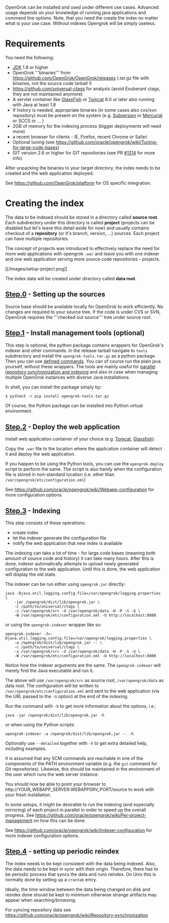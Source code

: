 OpenGrok can be installed and used under different use cases. Advanced usage depends on your knowledge of running java applications and command line options.
Note, that you need the create the index no matter what is your use case. Without indexes Opengrok will be simply useless.

# Requirements

You need the following:

- [JDK](http://www.oracle.com/technetwork/java/) 1.8 or higher
- OpenGrok '''binaries''' from https://github.com/OpenGrok/OpenGrok/releases (.tar.gz file with binaries, not the source code tarball !)
- https://github.com/universal-ctags for analysis (avoid Exuberant ctags, they are not maintained anymore)
- A servlet container like [GlassFish](https://glassfish.dev.java.net/) or [Tomcat](http://tomcat.apache.org) 8.0 or later also running with Java at least 1.8
- If history is needed, appropriate binaries (in some cases also cvs/svn repository) must be present on the system (e.g. [Subversion](http://subversion.tigris.org) or [Mercurial](http://www.selenic.com/mercurial/wiki/index.cgi) or SCCS or ... )
- 2GB of memory for the indexing process (bigger deployments will need more)
- a recent browser for clients - IE, Firefox, recent Chrome or Safari
- Optional tuning (see https://github.com/oracle/opengrok/wiki/Tuning-for-large-code-bases)
- GIT version 2.6 or higher for GIT repositories (see PR [#1314](https://github.com/oracle/opengrok/pull/1314) for more info)

After unpacking the binaries to your target directory, the index needs to be created and the web application deployed.

See https://github.com/OpenGrok/platform for OS specific integration.

# Creating the index

The data to be indexed should be stored in a directory called **source root**. Each subdirectory under this directory is called **project** (projects can be disabled but let's leave this detail aside for now) and usually contains checkout of a **repository** (or it's branch, version, ...) sources. Each project can have multiple repositories.

The concept of projects was introduced to effectively replace the need for more web applications with opengrok <code>.war</code> and leave you with one indexer and one web application serving more source code repositories - projects.

[[/images/setup-project.png]]

The index data will be created under directory called **data root**.

## <u>Step.0</u> - Setting up the sources

Source base should be available locally for OpenGrok to work efficiently. No changes are required to your source tree. If the code is under CVS or SVN, OpenGrok requires the '''checked out source''' tree under source root.

## <u>Step.1</u> - Install management tools (optional)

This step is optional, the python package contains wrappers for OpenGrok's indexer and other commands.
In the release tarball navigate to `tools` subdirectory and install the `opengrok-tools.tar.gz` as a python package. Then you can use [defined commands](https://github.com/oracle/opengrok/tree/master/opengrok-tools#content). You can of course run the plain java yourself, without these wrappers. The tools are mainly useful for [parallel repository synchronization and indexing](https://github.com/oracle/opengrok/wiki/Repository-synchronization) and also in case when managing multiple OpenGrok instances with diverse Java installations.

In shell, you can install the package simply by:
```bash
$ python3 -m pip install opengrok-tools.tar.gz
```
Of course, the Python package can be installed into Python virtual environment.

## <u>Step.2</u> - Deploy the web application

Install web application container of your choice (e.g. [Tomcat](http://tomcat.apache.org/), [Glassfish](https://glassfish.dev.java.net/)).

Copy the `.war` file to the location where the application container will detect it and deploy the web application. 

If you happen to be using the Python tools, you can use the `opengrok-deploy` script to perform the same. The script is also handy when the configuration file is stored in non-standard location (i.e. other than `/var/opengrok/etc/configuration.xml`)

See https://github.com/oracle/opengrok/wiki/Webapp-configuration for more configuration options.

## <u>Step.3</u> - Indexing

This step consists of these operations:
  - create index
  - let the indexer generate the configuration file
  - notify the web application that new index is available

The indexing can take a lot of time - for large code bases (meaning both amount of source code and history) it can take many hours. After this is done, indexer automatically attempts to upload newly generated configuration to the web application. Until this is done, the web application will display the old state.

The indexer can be run either using `opengrok.jar` directly:
```
java -Djava.util.logging.config.file=/var/opengrok/logging.properties \
    -jar /opengrok/dist/lib/opengrok.jar \
    -c /path/to/universal/ctags \
    -s /var/opengrok/src -d /var/opengrok/data -H -P -S -G \
    -W /var/opengrok/etc/configuration.xml -U http://localhost:8080
```
or using the `opengrok-indexer` wrapper like so:
```
opengrok-indexer -J=-Djava.util.logging.config.file=/var/opengrok/logging.properties \
    -a /opengrok/dist/lib/opengrok.jar -- \
    -c /path/to/universal/ctags \
    -s /var/opengrok/src -d /var/opengrok/data -H -P -S -G \
    -W /var/opengrok/etc/configuration.xml -U http://localhost:8080
```
Notice how the indexer arguments are the same. The `opengrok-indexer` will merely find the Java executable and run it.

The above will use `/var/opengrok/src` as source root, `/var/opengrok/data` as data root. The configuration will be written to `/var/opengrok/etc/configuration.xml` and sent to the web application (via the URL passed to the `-U` option) at the end of the indexing.

Run the command with `-h` to get more information about the options, i.e.:
```
java -jar /opengrok/dist/lib/opengrok.jar -h
```
or when using the Python scripts:
```
opengrok-indexer -a /opengrok/dist/lib/opengrok.jar -- -h
```

Optionally use `--detailed` together with `-h` to get extra detailed help, including examples.

It is assumed that any SCM commands are reachable in one of the components
of the PATH environment variable (e.g. the `git` command for Git repositories).
Likewise, this should be maintained in the environment of the user which runs
the web server instance.

You should now be able to point your browser to http://YOUR_WEBAPP_SERVER:WEBAPPSRV_PORT/source to work with your fresh installation.

In some setups, it might be desirable to run the indexing (and especially mirroring) of each project in parallel in order to speed up the overall progress. See https://github.com/oracle/opengrok/wiki/Per-project-management on how this can be done.

See https://github.com/oracle/opengrok/wiki/Indexer-configuration for more indexer configuration options.

## <u>Step.4</u> - setting up periodic reindex

The index needs to be kept consistent with the data being indexed. Also, the data needs to be kept in sync with their origin. Therefore, there has to be periodic process that syncs the data and runs reindex. On Unix this is normally done by setting up a `crontab` entry.

Ideally, the time window between the data being changed on disk and reindex done should be kept to minimum otherwise strange artifacts may appear when searching/browsing.

For syncing repository data see https://github.com/oracle/opengrok/wiki/Repository-synchronization